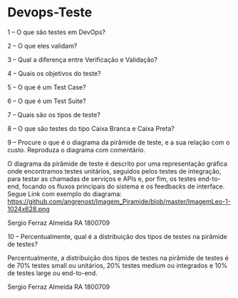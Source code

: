 # Devops-Teste

1 – O que são testes em DevOps?


2 – O que eles validam?


3 – Qual a diferença entre Verificação e Validação?


4 – Quais os objetivos do teste?


5 – O que é um Test Case?


6 – O que é um Test Suite?


7 – Quais são os tipos de teste?


8 – O que são testes do tipo Caixa Branca e Caixa Preta?


9 – Procure o que é o diagrama da pirâmide de teste, e a sua relação com o
custo. Reproduza o diagrama com comentário.

O diagrama da pirâmide de teste é descrito por uma representação gráfica onde encontramos testes unitários, seguidos pelos testes de integração, para testar as chamadas de serviços e APIs e, por fim, os testes end-to-end, focando os fluxos principais do sistema e os feedbacks de interface.
Segue Link com exemplo do diagrama: https://github.com/angrenost/Imagem_Piramide/blob/master/ImagemLeo-1-1024x628.png

Sergio Ferraz Almeida RA 1800709

10 – Percentualmente, qual é a distribuição dos tipos de testes na pirâmide
de testes?

Percentualmente, a distribuição dos tipos de testes na pirâmide de testes é de 70% testes small ou unitários, 20% testes medium ou integrados e 10% de testes large ou end-to-end.


Sergio Ferraz Almeida RA 1800709
